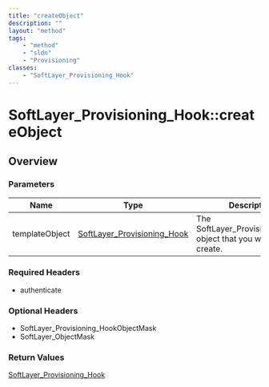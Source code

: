 ```yaml
---
title: "createObject"
description: ""
layout: "method"
tags:
    - "method"
    - "sldn"
    - "Provisioning"
classes:
    - "SoftLayer_Provisioning_Hook"
---
```

# SoftLayer_Provisioning_Hook::createObject
## Overview 


### Parameters 
|Name | Type | Description |
| --- | --- | --- |
|templateObject| <a href='/reference/datatypes/SoftLayer_Provisioning_Hook'>SoftLayer_Provisioning_Hook </a>| The SoftLayer_Provisioning_Hook object that you wish to create.|


### Required Headers
* authenticate

### Optional Headers
* SoftLayer_Provisioning_HookObjectMask
* SoftLayer_ObjectMask

### Return Values
<a href='/reference/datatypes/SoftLayer_Provisioning_Hook'>SoftLayer_Provisioning_Hook </a>
